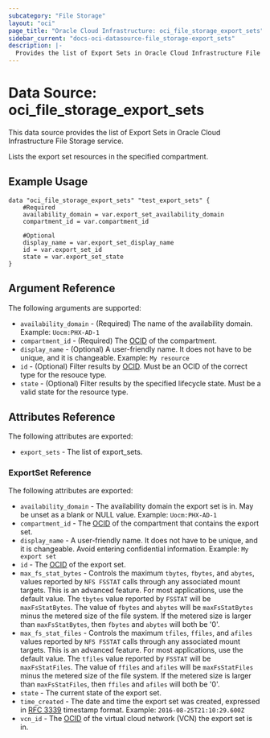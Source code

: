```yaml
---
subcategory: "File Storage"
layout: "oci"
page_title: "Oracle Cloud Infrastructure: oci_file_storage_export_sets"
sidebar_current: "docs-oci-datasource-file_storage-export_sets"
description: |-
  Provides the list of Export Sets in Oracle Cloud Infrastructure File Storage service
---
```


# Data Source: oci_file_storage_export_sets
This data source provides the list of Export Sets in Oracle Cloud Infrastructure File Storage service.

Lists the export set resources in the specified compartment.


## Example Usage

```hcl
data "oci_file_storage_export_sets" "test_export_sets" {
	#Required
	availability_domain = var.export_set_availability_domain
	compartment_id = var.compartment_id

	#Optional
	display_name = var.export_set_display_name
	id = var.export_set_id
	state = var.export_set_state
}
```

## Argument Reference

The following arguments are supported:

* `availability_domain` - (Required) The name of the availability domain.  Example: `Uocm:PHX-AD-1` 
* `compartment_id` - (Required) The [OCID](https://docs.cloud.oracle.com/iaas/Content/General/Concepts/identifiers.htm) of the compartment.
* `display_name` - (Optional) A user-friendly name. It does not have to be unique, and it is changeable.  Example: `My resource` 
* `id` - (Optional) Filter results by [OCID](https://docs.cloud.oracle.com/iaas/Content/General/Concepts/identifiers.htm). Must be an OCID of the correct type for the resouce type. 
* `state` - (Optional) Filter results by the specified lifecycle state. Must be a valid state for the resource type. 


## Attributes Reference

The following attributes are exported:

* `export_sets` - The list of export_sets.

### ExportSet Reference

The following attributes are exported:

* `availability_domain` - The availability domain the export set is in. May be unset as a blank or NULL value.  Example: `Uocm:PHX-AD-1` 
* `compartment_id` - The [OCID](https://docs.cloud.oracle.com/iaas/Content/General/Concepts/identifiers.htm) of the compartment that contains the export set.
* `display_name` - A user-friendly name. It does not have to be unique, and it is changeable. Avoid entering confidential information.  Example: `My export set` 
* `id` - The [OCID](https://docs.cloud.oracle.com/iaas/Content/General/Concepts/identifiers.htm) of the export set.
* `max_fs_stat_bytes` - Controls the maximum `tbytes`, `fbytes`, and `abytes`, values reported by `NFS FSSTAT` calls through any associated mount targets. This is an advanced feature. For most applications, use the default value. The `tbytes` value reported by `FSSTAT` will be `maxFsStatBytes`. The value of `fbytes` and `abytes` will be `maxFsStatBytes` minus the metered size of the file system. If the metered size is larger than `maxFsStatBytes`, then `fbytes` and `abytes` will both be '0'. 
* `max_fs_stat_files` - Controls the maximum `tfiles`, `ffiles`, and `afiles` values reported by `NFS FSSTAT` calls through any associated mount targets. This is an advanced feature. For most applications, use the default value. The `tfiles` value reported by `FSSTAT` will be `maxFsStatFiles`. The value of `ffiles` and `afiles` will be `maxFsStatFiles` minus the metered size of the file system. If the metered size is larger than `maxFsStatFiles`, then `ffiles` and `afiles` will both be '0'. 
* `state` - The current state of the export set.
* `time_created` - The date and time the export set was created, expressed in [RFC 3339](https://tools.ietf.org/rfc/rfc3339) timestamp format.  Example: `2016-08-25T21:10:29.600Z` 
* `vcn_id` - The [OCID](https://docs.cloud.oracle.com/iaas/Content/General/Concepts/identifiers.htm) of the virtual cloud network (VCN) the export set is in.

